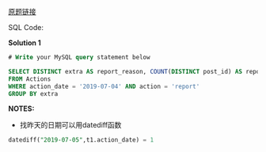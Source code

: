 [原题链接](https://leetcode-cn.com/problems/reported-posts/comments/)

SQL Code:

**Solution 1**

```sql
# Write your MySQL query statement below

SELECT DISTINCT extra AS report_reason, COUNT(DISTINCT post_id) AS report_count
FROM Actions
WHERE action_date = '2019-07-04' AND action = 'report'
GROUP BY extra
```
**NOTES:**
- 找昨天的日期可以用datediff函数
```sql
datediff("2019-07-05",t1.action_date) = 1
